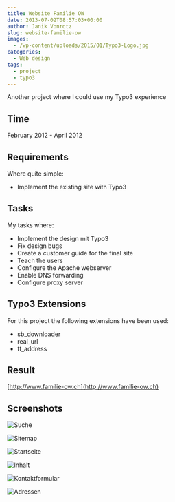```yaml
---
title: Website Familie OW
date: 2013-07-02T08:57:03+00:00
author: Janik Vonrotz
slug: website-familie-ow
images:
  - /wp-content/uploads/2015/01/Typo3-Logo.jpg
categories:
  - Web design
tags:
  - project
  - typo3
---
```

Another project where I could use my Typo3 experience
<!--more-->
## Time

February 2012 - April 2012

## Requirements

Where quite simple:

* Implement the existing site with Typo3

## Tasks

My tasks where:

* Implement the design mit Typo3
* Fix design bugs
* Create a customer guide for the final site
* Teach the users
* Configure the Apache webserver
* Enable DNS forwarding
* Configure proxy server

## Typo3 Extensions

For this project the following extensions have been used:

* sb_downloader
* real_url
* tt_address

## Result

[http://www.familie-ow.ch](http://www.familie-ow.ch)

## Screenshots

![Suche](/wp-content/uploads/2013/07/Suche-1024x647.jpg)

![Sitemap](/wp-content/uploads/2013/07/Sitemap-1024x532.jpg)

![Startseite](/wp-content/uploads/2013/07/Startseite-1024x436.jpg)

![Inhalt](/wp-content/uploads/2013/07/Inhalt-1024x535.jpg)

![Kontaktformular](/wp-content/uploads/2013/07/Kontaktformular-1024x780.jpg)

![Adressen](/wp-content/uploads/2013/07/Adressen-1024x462.jpg)
